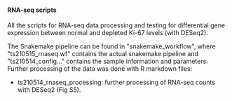 #### RNA-seq scripts

All the scripts for RNA-seq data processing and testing for differential gene expression between normal and depleted Ki-67 levels (with DESeq2).

The Snakemake pipeline can be found in "snakemake_workflow", where "ts210515_rnaseq.wf" contains the actual snakemake pipeline and "ts210514_config..." contains the sample information and parameters. Further processing of the data was done with R markdown files:

  * ts210514_rnaseq_processing: further processing of RNA-seq counts with DESeq2 (Fig S5).